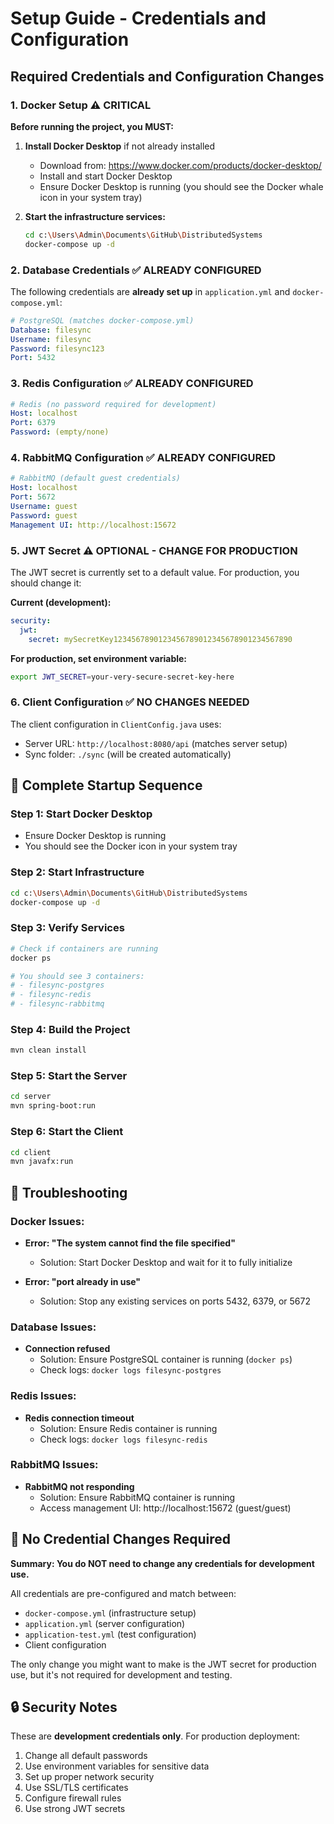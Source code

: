 # Setup Guide - Credentials and Configuration

## Required Credentials and Configuration Changes

### 1. **Docker Setup** ⚠️ **CRITICAL**

**Before running the project, you MUST:**

1. **Install Docker Desktop** if not already installed
   - Download from: https://www.docker.com/products/docker-desktop/
   - Install and start Docker Desktop
   - Ensure Docker Desktop is running (you should see the Docker whale icon in your system tray)

2. **Start the infrastructure services:**
   ```bash
   cd c:\Users\Admin\Documents\GitHub\DistributedSystems
   docker-compose up -d
   ```

### 2. **Database Credentials** ✅ **ALREADY CONFIGURED**

The following credentials are **already set up** in `application.yml` and `docker-compose.yml`:

```yaml
# PostgreSQL (matches docker-compose.yml)
Database: filesync
Username: filesync
Password: filesync123
Port: 5432
```

### 3. **Redis Configuration** ✅ **ALREADY CONFIGURED**

```yaml
# Redis (no password required for development)
Host: localhost
Port: 6379
Password: (empty/none)
```

### 4. **RabbitMQ Configuration** ✅ **ALREADY CONFIGURED**

```yaml
# RabbitMQ (default guest credentials)
Host: localhost
Port: 5672
Username: guest
Password: guest
Management UI: http://localhost:15672
```

### 5. **JWT Secret** ⚠️ **OPTIONAL - CHANGE FOR PRODUCTION**

The JWT secret is currently set to a default value. For production, you should change it:

**Current (development):**
```yaml
security:
  jwt:
    secret: mySecretKey1234567890123456789012345678901234567890
```

**For production, set environment variable:**
```bash
export JWT_SECRET=your-very-secure-secret-key-here
```

### 6. **Client Configuration** ✅ **NO CHANGES NEEDED**

The client configuration in `ClientConfig.java` uses:
- Server URL: `http://localhost:8080/api` (matches server setup)
- Sync folder: `./sync` (will be created automatically)

## 🚀 **Complete Startup Sequence**

### Step 1: Start Docker Desktop
- Ensure Docker Desktop is running
- You should see the Docker icon in your system tray

### Step 2: Start Infrastructure
```bash
cd c:\Users\Admin\Documents\GitHub\DistributedSystems
docker-compose up -d
```

### Step 3: Verify Services
```bash
# Check if containers are running
docker ps

# You should see 3 containers:
# - filesync-postgres
# - filesync-redis  
# - filesync-rabbitmq
```

### Step 4: Build the Project
```bash
mvn clean install
```

### Step 5: Start the Server
```bash
cd server
mvn spring-boot:run
```

### Step 6: Start the Client
```bash
cd client
mvn javafx:run
```

## 🔧 **Troubleshooting**

### Docker Issues:
- **Error: "The system cannot find the file specified"**
  - Solution: Start Docker Desktop and wait for it to fully initialize

- **Error: "port already in use"**
  - Solution: Stop any existing services on ports 5432, 6379, or 5672

### Database Issues:
- **Connection refused**
  - Solution: Ensure PostgreSQL container is running (`docker ps`)
  - Check logs: `docker logs filesync-postgres`

### Redis Issues:
- **Redis connection timeout**
  - Solution: Ensure Redis container is running
  - Check logs: `docker logs filesync-redis`

### RabbitMQ Issues:
- **RabbitMQ not responding**
  - Solution: Ensure RabbitMQ container is running
  - Access management UI: http://localhost:15672 (guest/guest)

## 📝 **No Credential Changes Required**

**Summary: You do NOT need to change any credentials for development use.** 

All credentials are pre-configured and match between:
- `docker-compose.yml` (infrastructure setup)
- `application.yml` (server configuration)
- `application-test.yml` (test configuration)
- Client configuration

The only change you might want to make is the JWT secret for production use, but it's not required for development and testing.

## 🔒 **Security Notes**

These are **development credentials only**. For production deployment:

1. Change all default passwords
2. Use environment variables for sensitive data
3. Set up proper network security
4. Use SSL/TLS certificates
5. Configure firewall rules
6. Use strong JWT secrets
